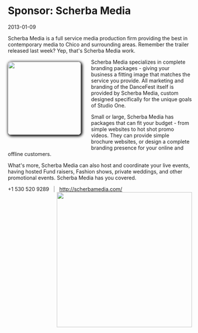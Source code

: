 # Sponsor: Scherba Media
2013-01-09

Scherba Media is a full service media production firm providing the best in contemporary media to Chico and surrounding areas.  Remember the trailer released last week?  Yep, that's Scherba Media work.


<img style="width: 200px; box-shadow: 2px 2px 7px 2px black; border-radius: 8px; margin: 8px 28px 0 0px; margin-bottom: 40px; padding: 0; background: 0;" src="/images/sm_thumb.png" align="left" />

Scherba Media specializes in complete branding packages - giving your business a fitting image that matches the service you provide.  All marketing and branding of the DanceFest itself is provided by Scherba Media, custom designed specifically for the unique goals of Studio One.

Small or large, Scherba Media has packages that can fit your budget - from simple websites to hot shot promo videos.  They can provide simple brochure websites, or design a complete branding presence for your online and offline customers.  

What's more, Scherba Media can also host and coordinate your live events, having hosted Fund raisers, Fashion shows, private weddings, and other promotional events.  Scherba Media has you covered.

<span style="text-align: right; width: 100%;">+1 530 520 9289 &nbsp; <span style="color: gray;">|</span> &nbsp; <a href="http://scherbamedia.com/">http://scherbamedia.com/</a> </span>
 <img align="right" style="width: 370px; margin: 0 0 0 17px; padding: 0; background: 0;" src="/images/scherbamedialogo_on_gray.png" />
